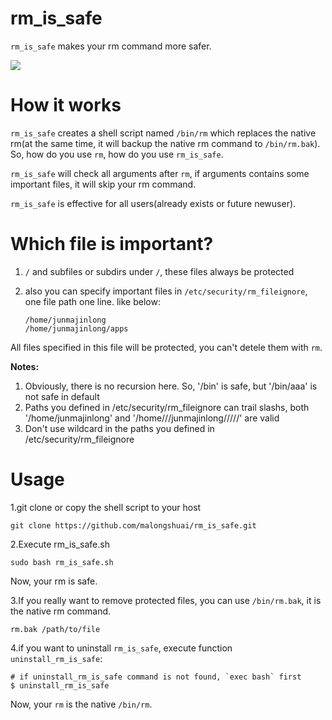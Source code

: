 # rm_is_safe

`rm_is_safe` makes your rm command more safer.

![](E:\onedrive\blog_imgs\a13-1588658636362.gif)

# How it works

`rm_is_safe` creates a shell script named `/bin/rm` which replaces the native rm(at the same time, it will backup the native rm command to `/bin/rm.bak`). So, how do you use `rm`, how do you use `rm_is_safe`. 

`rm_is_safe` will check all arguments after `rm`, if arguments contains some important files, it will skip your rm command.

`rm_is_safe` is effective for all users(already exists or future newuser).

# Which file is important?

1. `/` and subfiles or subdirs under `/`, these files always be protected  
2. also you can specify important files in `/etc/security/rm_fileignore`, one file path one line. like below: 

    ```
    /home/junmajinlong
    /home/junmajinlong/apps
    ```

All files specified in this file will be protected, you can't detele them with `rm`.

**Notes:**  
1. Obviously, there is no recursion here. So, '/bin' is safe, but '/bin/aaa' is not safe in default  
2. Paths you defined in /etc/security/rm_fileignore can trail slashs, both '/home/junmajinlong' and '/home///junmajinlong/////' are valid  
3. Don't use wildcard in the paths you defined in /etc/security/rm_fileignore  

# Usage

1.git clone or copy the shell script to your host
```
git clone https://github.com/malongshuai/rm_is_safe.git
```

2.Execute rm_is_safe.sh
```
sudo bash rm_is_safe.sh
```

Now, your rm is safe.

3.If you really want to remove protected files, you can use `/bin/rm.bak`, it is the native rm command.
```
rm.bak /path/to/file
```

4.if you want to uninstall `rm_is_safe`, execute function `uninstall_rm_is_safe`:
```
# if uninstall_rm_is_safe command is not found, `exec bash` first
$ uninstall_rm_is_safe
```

Now, your `rm` is the native `/bin/rm`.
